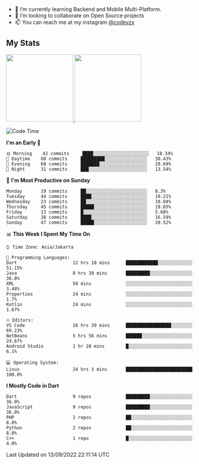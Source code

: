 - 🌱 I’m currently learning Backend and Mobile Multi-Platform.
- 👯 I’m looking to collaborate on Open Source projects
- 📫 You can reach me at my instagram <a href="https://www.instagram.com/codeyzx/">@codeyzx</a>

## My Stats
<p align="left">
<a href="https://github.com/codeyzx">
  <img height="180em" src="https://github-readme-stats-eight-theta.vercel.app/api?username=codeyzx&show_icons=true&theme=algolia&include_all_commits=true&count_private=true"/>
  <img height="180em" src="https://github-readme-stats-eight-theta.vercel.app/api/top-langs/?username=codeyzx&layout=compact&langs_count=8&theme=algolia"/>
</a>
</p>

<!--START_SECTION:waka-->
![Code Time](http://img.shields.io/badge/Code%20Time-50%20hrs%2019%20mins-blue)

**I'm an Early 🐤** 

```text
🌞 Morning    42 commits     ████░░░░░░░░░░░░░░░░░░░░░   18.34% 
🌆 Daytime    88 commits     █████████░░░░░░░░░░░░░░░░   38.43% 
🌃 Evening    68 commits     ███████░░░░░░░░░░░░░░░░░░   29.69% 
🌙 Night      31 commits     ███░░░░░░░░░░░░░░░░░░░░░░   13.54%

```
📅 **I'm Most Productive on Sunday** 

```text
Monday       19 commits     ██░░░░░░░░░░░░░░░░░░░░░░░   8.3% 
Tuesday      44 commits     ████░░░░░░░░░░░░░░░░░░░░░   19.21% 
Wednesday    23 commits     ██░░░░░░░░░░░░░░░░░░░░░░░   10.04% 
Thursday     45 commits     █████░░░░░░░░░░░░░░░░░░░░   19.65% 
Friday       13 commits     █░░░░░░░░░░░░░░░░░░░░░░░░   5.68% 
Saturday     38 commits     ████░░░░░░░░░░░░░░░░░░░░░   16.59% 
Sunday       47 commits     █████░░░░░░░░░░░░░░░░░░░░   20.52%

```


📊 **This Week I Spent My Time On** 

```text
⌚︎ Time Zone: Asia/Jakarta

💬 Programming Languages: 
Dart                     12 hrs 18 mins      ████████████░░░░░░░░░░░░░   51.15% 
Java                     8 hrs 39 mins       █████████░░░░░░░░░░░░░░░░   36.0% 
XML                      50 mins             ░░░░░░░░░░░░░░░░░░░░░░░░░   3.48% 
Properties               24 mins             ░░░░░░░░░░░░░░░░░░░░░░░░░   1.7% 
Kotlin                   24 mins             ░░░░░░░░░░░░░░░░░░░░░░░░░   1.67%

🔥 Editors: 
VS Code                  16 hrs 39 mins      █████████████████░░░░░░░░   69.23% 
NetBeans                 5 hrs 56 mins       ██████░░░░░░░░░░░░░░░░░░░   24.67% 
Android Studio           1 hr 28 mins        █░░░░░░░░░░░░░░░░░░░░░░░░   6.1%

💻 Operating System: 
Linux                    24 hrs 3 mins       █████████████████████████   100.0%

```

**I Mostly Code in Dart** 

```text
Dart                     9 repos             █████████░░░░░░░░░░░░░░░░   36.0% 
JavaScript               9 repos             █████████░░░░░░░░░░░░░░░░   36.0% 
PHP                      2 repos             ██░░░░░░░░░░░░░░░░░░░░░░░   8.0% 
Python                   2 repos             ██░░░░░░░░░░░░░░░░░░░░░░░   8.0% 
C++                      1 repo              █░░░░░░░░░░░░░░░░░░░░░░░░   4.0%

```



 Last Updated on 13/09/2022 22:11:14 UTC
<!--END_SECTION:waka-->
